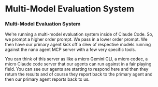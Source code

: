 # Multi-Model Evaluation System

### Multi-Model Evaluation System

We're running a multi-model evaluation system inside of Claude Code. So, we prompt a higher order prompt. We pass in a lower order prompt. We then have our primary agent kick off a slew of respective models running against the nano agent MCP server with a few very specific tools.

You can think of this server as like a micro Gemini CLI, a micro codec, a micro Claude code server that our agents can run against in a fair playing field. You can see our agents are starting to respond here and then they return the results and of course they report back to the primary agent and then our primary agent reports back to us.